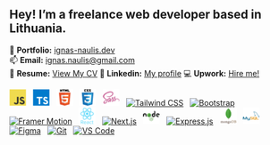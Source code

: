 ## Hey! I’m a freelance web developer based in Lithuania.

💼 **Portfolio:** [ignas-naulis.dev](https://www.ignas-naulis.dev)  
📫 **Email:** [ignas.naulis@gmail.com](mailto:ignas.naulis@gmail.com)  
📄 **Resume:** [View My CV](https://www.ignas-naulis.dev/cv/ignas_naulis_cv.pdf) 
🔗 **Linkedin:** [My profile](https://linkedin.com/in/ignas-naulis) 
💻 **Upwork:** [Hire me!](https://www.upwork.com/freelancers/~01c9ac47fb1c3e96d3) 

<a href="#"><img src="https://raw.githubusercontent.com/devicons/devicon/master/icons/javascript/javascript-original.svg" alt="JavaScript" width="30" height="30" /></a>
&nbsp;
<a href="#"><img src="https://raw.githubusercontent.com/devicons/devicon/master/icons/typescript/typescript-original.svg" alt="TypeScript" width="30" height="30" /></a>
&nbsp;
<a href="#"><img src="https://raw.githubusercontent.com/devicons/devicon/master/icons/html5/html5-original-wordmark.svg" alt="HTML5" width="30" height="30" /></a>
&nbsp;
<a href="#"><img src="https://raw.githubusercontent.com/devicons/devicon/master/icons/css3/css3-original-wordmark.svg" alt="CSS3" width="30" height="30" /></a>
&nbsp;
<a href="#"><img src="https://raw.githubusercontent.com/devicons/devicon/master/icons/sass/sass-original.svg" alt="SASS" width="30" height="30" /></a>
&nbsp;
<a href="#"><img src="https://www.vectorlogo.zone/logos/tailwindcss/tailwindcss-icon.svg" alt="Tailwind CSS" width="30" height="30" /></a>
&nbsp;
<a href="#"><img src="https://cdn.worldvectorlogo.com/logos/bootstrap-5-1.svg" alt="Bootstrap" width="30" height="30" /></a>
&nbsp;
<a href="#"><img src="https://encrypted-tbn0.gstatic.com/images?q=tbn:ANd9GcRCq5gse3kEA76gI2S7FHh4TGq6-jE3nGlPQg&s" alt="Framer Motion" width="30" height="30" /></a>
&nbsp;
<a href="#"><img src="https://raw.githubusercontent.com/devicons/devicon/master/icons/react/react-original-wordmark.svg" alt="React" width="30" height="30" /></a>
&nbsp;
<a href="#"><img src="https://img.icons8.com/fluent-systems-filled/512/FFFFFF/nextjs.png" alt="Next.js" width="30" height="30" /></a>
&nbsp;
<a href="#"><img src="https://raw.githubusercontent.com/devicons/devicon/master/icons/nodejs/nodejs-original-wordmark.svg" alt="Node.js" width="30" height="30" /></a>
&nbsp;
<a href="#"><img src="https://img.icons8.com/color/512/express-js.png" alt="Express.js" width="30" height="30" /></a>
&nbsp;
<a href="#"><img src="https://raw.githubusercontent.com/devicons/devicon/master/icons/mongodb/mongodb-original-wordmark.svg" alt="MongoDB" width="30" height="30" /></a>
&nbsp;
<a href="#"><img src="https://raw.githubusercontent.com/devicons/devicon/master/icons/mysql/mysql-original-wordmark.svg" alt="MySQL" width="30" height="30" /></a>
&nbsp;
<a href="#"><img src="https://www.vectorlogo.zone/logos/figma/figma-icon.svg" alt="Figma" width="30" height="30" /></a>
&nbsp;
<a href="#"><img src="https://www.vectorlogo.zone/logos/git-scm/git-scm-icon.svg" alt="Git" width="30" height="30" /></a>
&nbsp;
<a href="#"><img src="https://cdn.worldvectorlogo.com/logos/visual-studio-code-1.svg" alt="VS Code" width="30" height="30" /></a>
